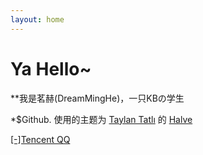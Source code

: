 ```yaml
---
layout: home
---
```

# Ya Hello~ 

**我是茗赫(DreamMingHe)，一只KBの学生

*$Github.
使用的主题为 [Taylan Tatlı](https://github.com/TaylanTatli) 的 [Halve](https://taylantatli.github.io/Halve/)

<a href="http://wpa.qq.com/msgrd?v=3&uin=1635376770&site=qq&menu=yes" target="_blank">[-]Tencent QQ</a>  
 





                     


                  


